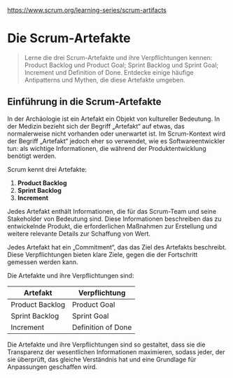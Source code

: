 https://www.scrum.org/learning-series/scrum-artifacts
# Die Scrum-Artefakte

>Lerne die drei Scrum-Artefakte und ihre Verpflichtungen kennen: Product Backlog und Product Goal; Sprint Backlog und Sprint Goal; Increment und Definition of Done. Entdecke einige häufige Antipatterns und Mythen, die diese Artefakte umgeben.


## **Einführung in die Scrum-Artefakte**

In der Archäologie ist ein Artefakt ein Objekt von kultureller Bedeutung. In der Medizin bezieht sich der Begriff „Artefakt“ auf etwas, das normalerweise nicht vorhanden oder unerwartet ist. Im Scrum-Kontext wird der Begriff „Artefakt“ jedoch eher so verwendet, wie es Softwareentwickler tun: als wichtige Informationen, die während der Produktentwicklung benötigt werden.

Scrum kennt drei Artefakte:

1. **Product Backlog**
2. **Sprint Backlog**
3. **Increment**

Jedes Artefakt enthält Informationen, die für das Scrum-Team und seine Stakeholder von Bedeutung sind. Diese Informationen beschreiben das zu entwickelnde Produkt, die erforderlichen Maßnahmen zur Erstellung und weitere relevante Details zur Schaffung von Wert.

Jedes Artefakt hat ein „Commitment“, das das Ziel des Artefakts beschreibt. Diese Verpflichtungen bieten klare Ziele, gegen die der Fortschritt gemessen werden kann.

Die Artefakte und ihre Verpflichtungen sind:

| Artefakt       | Verpflichtung            |
|----------------|---------------------------|
| Product Backlog | Product Goal              |
| Sprint Backlog  | Sprint Goal               |
| Increment       | Definition of Done        |

Die Artefakte und ihre Verpflichtungen sind so gestaltet, dass sie die Transparenz der wesentlichen Informationen maximieren, sodass jeder, der sie überprüft, das gleiche Verständnis hat und eine Grundlage für Anpassungen geschaffen wird.
